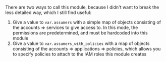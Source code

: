 There are two ways to call this module, because I didn't want to break the less detailed way, which I still find useful:

1. Give a value to `var.assumers` with a simple map of objects consisting of the accounts => services to give access to. In this mode, the permissions are predetermined, and must be hardcoded into this module
1. Give a value to `var.assumers_with_policies` with a map of objects consisting of the accounts => applications => policies, which allows you to specify policies to attach to the IAM roles this module creates
